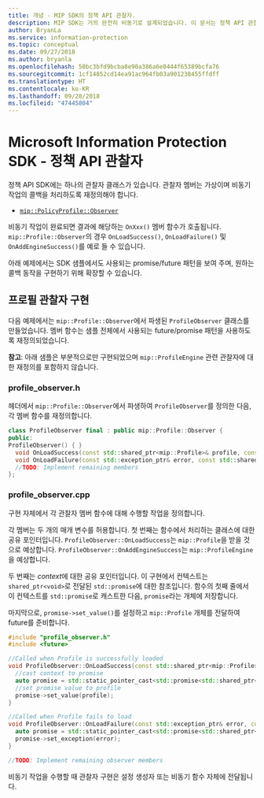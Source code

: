 ```yaml
---
title: 개념 - MIP SDK의 정책 API 관찰자.
description: MIP SDK는 거의 완전히 비동기로 설계되었습니다. 이 문서는 정책 API 관찰자가 구현되고 비동기에 사용되는 방법을 이해하는 데 도움이 됩니다.
author: BryanLa
ms.service: information-protection
ms.topic: conceptual
ms.date: 09/27/2018
ms.author: bryanla
ms.openlocfilehash: 50bc3bfd9bcba8e90a386a6e0444f65389bcfa76
ms.sourcegitcommit: 1cf14852cd14ea91ac964fb03a901238455ffdff
ms.translationtype: HT
ms.contentlocale: ko-KR
ms.lasthandoff: 09/28/2018
ms.locfileid: "47445804"
---
```

# <a name="microsoft-information-protection-sdk---policy-api-observers"></a>Microsoft Information Protection SDK - 정책 API 관찰자

정책 API SDK에는 하나의 관찰자 클래스가 있습니다. 관찰자 멤버는 가상이며 비동기 작업의 콜백을 처리하도록 재정의해야 합니다.

- [`mip::PolicyProfile::Observer`](reference/class_mip_policyprofile_observer.md)

비동기 작업이 완료되면 결과에 해당하는 `OnXxx()` 멤버 함수가 호출됩니다. `mip::Profile::Observer`의 경우 `OnLoadSuccess()`, `OnLoadFailure()` 및 `OnAddEngineSuccess()`를 예로 들 수 있습니다.

아래 예제에서는 SDK 샘플에서도 사용되는 promise/future 패턴을 보여 주며, 원하는 콜백 동작을 구현하기 위해 확장할 수 있습니다. 

## <a name="profile-observer-implementation"></a>프로필 관찰자 구현

다음 예제에서는 `mip::Profile::Observer`에서 파생된 `ProfileObserver` 클래스를 만들었습니다. 멤버 함수는 샘플 전체에서 사용되는 future/promise 패턴을 사용하도록 재정의되었습니다.

**참고**: 아래 샘플은 부분적으로만 구현되었으며 `mip::ProfileEngine` 관련 관찰자에 대한 재정의를 포함하지 않습니다.

### <a name="profileobserverh"></a>profile_observer.h

헤더에서 `mip::Profile::Observer`에서 파생하여 `ProfileObserver`를 정의한 다음, 각 멤버 함수를 재정의합니다.

```cpp
class ProfileObserver final : public mip::Profile::Observer {
public:
ProfileObserver() { }
  void OnLoadSuccess(const std::shared_ptr<mip::Profile>& profile, const std::shared_ptr<void>& context) override;
  void OnLoadFailure(const std::exception_ptr& error, const std::shared_ptr<void>& context) override;
  //TODO: Implement remaining members
};
```

### <a name="profileobservercpp"></a>profile_observer.cpp

구현 자체에서 각 관찰자 멤버 함수에 대해 수행할 작업을 정의합니다.

각 멤버는 두 개의 매개 변수를 허용합니다. 첫 번째는 함수에서 처리하는 클래스에 대한 공유 포인터입니다. `ProfileObserver::OnLoadSuccess`는 `mip::Profile`을 받을 것으로 예상합니다. `ProfileObserver::OnAddEngineSuccess`는 `mip::ProfileEngine`을 예상합니다.

두 번째는 *context*에 대한 공유 포인터입니다. 이 구현에서 컨텍스트는 `shared_ptr<void>`로 전달된 `std::promise`에 대한 참조입니다. 함수의 첫째 줄에서 이 컨텍스트를 `std::promise`로 캐스트한 다음, `promise`라는 개체에 저장합니다.

마지막으로, `promise->set_value()`를 설정하고 `mip::Profile` 개체를 전달하여 future를 준비합니다.

```cpp
#include "profile_observer.h"
#include <future>

//Called when Profile is successfully loaded
void ProfileObserver::OnLoadSuccess(const std::shared_ptr<mip::Profile>& profile, const std::shared_ptr<void>& context) {
  //cast context to promise
  auto promise = std::static_pointer_cast<std::promise<std::shared_ptr<mip::Profile>>>(context);
  //set promise value to profile
  promise->set_value(profile);
}

//Called when Profile fails to load
void ProfileObserver::OnLoadFailure(const std::exception_ptr& error, const std::shared_ptr<void>& context) {
  auto promise = std::static_pointer_cast<std::promise<std::shared_ptr<mip::Profile>>>(context);
  promise->set_exception(error);
}

//TODO: Implement remaining observer members
```

비동기 작업을 수행할 때 관찰자 구현은 설정 생성자 또는 비동기 함수 자체에 전달됩니다. 

